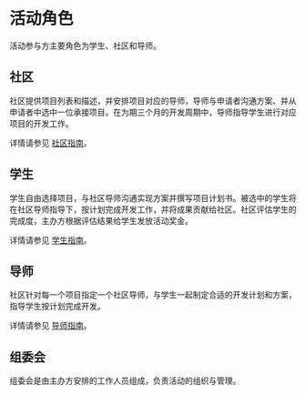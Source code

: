 # 活动角色

活动参与方主要角色为学生、社区和导师。

## 社区

社区提供项目列表和描述，并安排项目对应的导师，导师与申请者沟通方案、并从申请者中选中一位承接项目。在为期三个月的开发周期中，导师指导学生进行对应项目的开发工作。

详情请参见 [社区指南](community.md)。

## 学生

学生自由选择项目，与社区导师沟通实现方案并撰写项目计划书。被选中的学生将在社区导师指导下，按计划完成开发工作，并将成果贡献给社区。社区评估学生的完成度，主办方根据评估结果给学生发放活动奖金。

详情请参见 [学生指南](student.md)。

## 导师

社区针对每一个项目指定一个社区导师，与学生一起制定合适的开发计划和方案，指导学生按计划完成开发。

详情请参见 [导师指南](mentor.md)。

## 组委会

组委会是由主办方安排的工作人员组成，负责活动的组织与管理。

